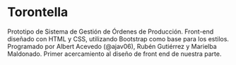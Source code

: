 # Torontella
Prototipo de Sistema de Gestión de Órdenes de Producción. Front-end diseñado con HTML y CSS, utilizando Bootstrap como base para los estilos. Programado por Albert Acevedo (@ajav06), Rubén Gutiérrez y Marielba Maldonado. Primer acercamiento al diseño de front end de nuestra parte.
